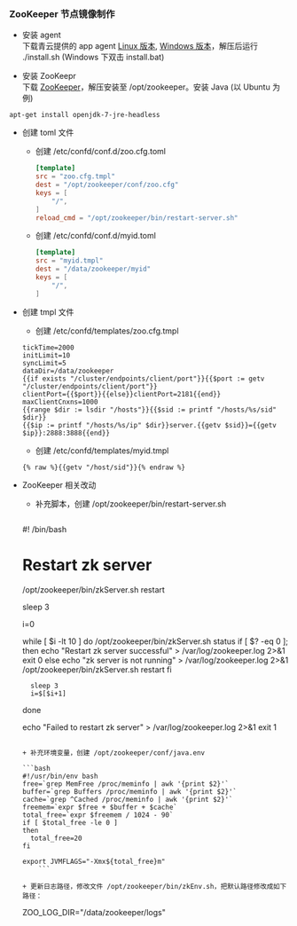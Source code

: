### ZooKeeper 节点镜像制作

* 安装 agent <br>
下载青云提供的 app agent [Linux 版本](http://appcenter-docs.qingcloud.com/developer-guide/scripts/app-agent-linux-amd64.tar.gz), [Windows 版本](http://appcenter-docs.qingcloud.com/developer-guide/scripts/app-agent-windows-386.zip)，解压后运行 ./install.sh (Windows 下双击 install.bat)

* 安装 ZooKeepr <br>
下载 [ZooKeeper](https://mirrors.tuna.tsinghua.edu.cn/apache/zookeeper/zookeeper-3.4.9/zookeeper-3.4.9.tar.gz)，解压安装至 /opt/zookeeper。安装 Java (以 Ubuntu 为例)
```
apt-get install openjdk-7-jre-headless
```

* 创建 toml 文件

	+ 创建 /etc/confd/conf.d/zoo.cfg.toml

		```toml
		[template]
		src = "zoo.cfg.tmpl"
		dest = "/opt/zookeeper/conf/zoo.cfg"
		keys = [
		    "/",
		]
		reload_cmd = "/opt/zookeeper/bin/restart-server.sh"
		```

	+ 创建 /etc/confd/conf.d/myid.toml

		```toml
		[template]
		src = "myid.tmpl"
		dest = "/data/zookeeper/myid"
		keys = [
		    "/",
		]
		```

* 创建 tmpl 文件

	+ 创建 /etc/confd/templates/zoo.cfg.tmpl

	```
	tickTime=2000
	initLimit=10
	syncLimit=5
	dataDir=/data/zookeeper
	{{if exists "/cluster/endpoints/client/port"}}{{$port := getv "/cluster/endpoints/client/port"}}
	clientPort={{$port}}{{else}}clientPort=2181{{end}}
	maxClientCnxns=1000
	{{range $dir := lsdir "/hosts"}}{{$sid := printf "/hosts/%s/sid" $dir}}
	{{$ip := printf "/hosts/%s/ip" $dir}}server.{{getv $sid}}={{getv $ip}}:2888:3888{{end}}
  ```

	+ 创建 /etc/confd/templates/myid.tmpl

	```
  {% raw %}{{getv "/host/sid"}}{% endraw %}
  ```

* ZooKeeper 相关改动

	+ 补充脚本，创建 /opt/zookeeper/bin/restart-server.sh

		```bash
	#! /bin/bash

	# Restart zk server
	/opt/zookeeper/bin/zkServer.sh restart

	sleep 3

	i=0

	while [ $i -lt 10 ]
	do
		/opt/zookeeper/bin/zkServer.sh status
		if [ $? -eq 0 ]; then
			echo "Restart zk server successful" > /var/log/zookeeper.log 2>&1
		    exit 0
		else
		    echo "zk server is not running" > /var/log/zookeeper.log 2>&1
		    /opt/zookeeper/bin/zkServer.sh restart
		fi

		sleep 3
		i=$[$i+1]
	done

	echo "Failed to restart zk server" > /var/log/zookeeper.log 2>&1
	exit 1
	```

	+ 补充环境变量，创建 /opt/zookeeper/conf/java.env

	```bash
	#!/usr/bin/env bash
	free=`grep MemFree /proc/meminfo | awk '{print $2}'`
	buffer=`grep Buffers /proc/meminfo | awk '{print $2}'`
	cache=`grep ^Cached /proc/meminfo | awk '{print $2}'`
	freemem=`expr $free + $buffer + $cache`
	total_free=`expr $freemem / 1024 - 90`
	if [ $total_free -le 0 ]
	then
	  total_free=20
	fi

	export JVMFLAGS="-Xmx${total_free}m"
		```

	+ 更新日志路径，修改文件 /opt/zookeeper/bin/zkEnv.sh，把默认路径修改成如下路径：
    ```
    ZOO_LOG_DIR="/data/zookeeper/logs"
    ```
